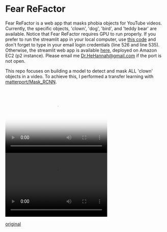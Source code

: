 # Fear ReFactor
Fear ReFactor is a web app that masks phobia objects for YouTube videos. Currently, the specific objects, 'clown', 'dog', 'bird', and 'teddy bear' are available.
Notice that Fear ReFactor requires GPU to run properly. If you prefer to run the streamlit app in your local computer, use [this code](https://github.com/HannahhoHe/Fear-ReFactor-Mask-R-CNN-Transfer-Learning/blob/master/FearReFactor_streamlit_pub.py) and don't forget to type in your email login credentials (line 526 and line 535). Otherwise, the streamlit web app is available [here](https://52.34.156.240:8501), deployed on Amazon EC2 (p2 instance). Please email me Dr.HeHannah@gmail.com if the port is not open.   

This repo focuses on building a model to detect and mask ALL 'clown' objects in a video. To achieve this, I performed a transfer learning with [matterport/Mask_RCNN](https://github.com/matterport/Mask_RCNN).  


<video src="video.mp4" poster="poster.jpg" width="320" height="200" controls preload></video>
<video src="Best Clown Pranks Compilation 2018.mp4" width="320" height="200" controls preload></video>

[original](https://www.youtube.com/watch?v=GGOMD2DlJUY&t=107s)

